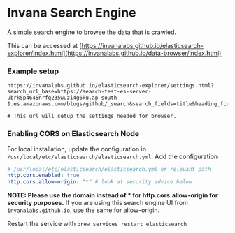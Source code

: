 # Invana Search Engine

A simple search engine to browse the data that is crawled.

This can be accessed at [https://invanalabs.github.io/elasticsearch-explorer/index.html](https://invanalabs.github.io/data-browser/index.html)



### Example setup

```
https://invanalabs.github.io/elasticsearch-explorer/settings.html?search_url_base=https://search-test-es-server-ubrk5p4645nrfq235wuzi4g6ku.ap-south-1.es.amazonaws.com/blogs/github/_search&search_fields=title&heading_field=url&subheading_field=domain&summary_field=description&result_size=10&default_filters=sort=date:desc

# This url will setup the settings needed for browser.
```

### Enabling CORS on Elasticsearch Node

For local installation, update the configuration in `/usr/local/etc/elasticsearch/elasticsearch.yml`. 
Add the configuration 

```yaml
# /usr/local/etc/elasticsearch/elasticsearch.yml or relevant path
http.cors.enabled: true
http.cors.allow-origin: "*" # look at security advice below
```

**NOTE: Please use the domain instead of * for http.cors.allow-origin for security purposes.**
If you are using this search engine UI from `invanalabs.github.io`, use the same for allow-origin.

Restart the service with `brew services restart elasticsearch`
